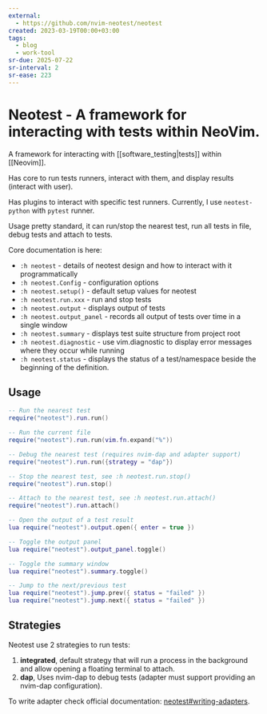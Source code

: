```yaml
---
external:
  - https://github.com/nvim-neotest/neotest
created: 2023-03-19T00:00+03:00
tags:
  - blog
  - work-tool
sr-due: 2025-07-22
sr-interval: 2
sr-ease: 223
---
```


# Neotest - A framework for interacting with tests within NeoVim.

A framework for interacting with [[software_testing|tests]] within [[Neovim]].

Has core to run tests runners, interact with them, and display results (interact with user).

Has plugins to interact with specific test runners. Currently, I use `neotest-python` with `pytest` runner.

Usage pretty standard, it can run/stop the nearest test, run all tests in file, debug tests and attach to tests.

Core documentation is here:

- `:h neotest` - details of neotest design and how to interact with it programmatically
- `:h neotest.Config` - configuration options
- `:h neotest.setup()` - default setup values for neotest
- `:h neotest.run.xxx` - run and stop tests
- `:h neotest.output` - displays output of tests
- `:h neotest.output_panel` - records all output of tests over time in a single window
- `:h neotest.summary` - displays test suite structure from project root
- `:h neotest.diagnostic` - use vim.diagnostic to display error messages where they occur while running
- `:h neotest.status` - displays the status of a test/namespace beside the beginning of the definition.

## Usage

```lua examples
-- Run the nearest test
require("neotest").run.run()

-- Run the current file
require("neotest").run.run(vim.fn.expand("%"))

-- Debug the nearest test (requires nvim-dap and adapter support)
require("neotest").run.run({strategy = "dap"})

-- Stop the nearest test, see :h neotest.run.stop()
require("neotest").run.stop()

-- Attach to the nearest test, see :h neotest.run.attach()
require("neotest").run.attach()

-- Open the output of a test result
lua require("neotest").output.open({ enter = true })

-- Toggle the output panel
lua require("neotest").output_panel.toggle()

-- Toggle the summary window
lua require("neotest").summary.toggle()

-- Jump to the next/previous test
lua require("neotest").jump.prev({ status = "failed" })
lua require("neotest").jump.next({ status = "failed" })
```

## Strategies

Neotest use 2 strategies to run tests:

1. **integrated**, default strategy that will run a process in the background and allow opening a floating terminal to attach.
2. **dap**, Uses nvim-dap to debug tests (adapter must support providing an nvim-dap configuration).

To write adapter check official documentation: [neotest#writing-adapters](https://github.com/nvim-neotest/neotest/blob/master/README.md#writing-adapters).
